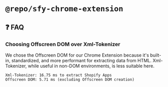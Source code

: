 # `@repo/sfy-chrome-extension`

## ❓ FAQ

### Choosing Offscreen DOM over Xml-Tokenizer

We chose the Offscreen DOM for our Chrome Extension because it's built-in, standardized, and more performant for extracting data from HTML. Xml-Tokenizer, while useful in non-DOM environments, is less suitable here.

```
Xml-Tokenizer: 16.75 ms to extract Shopify Apps
Offscreen DOM: 5.71 ms (excluding Offscreen DOM creation)
```